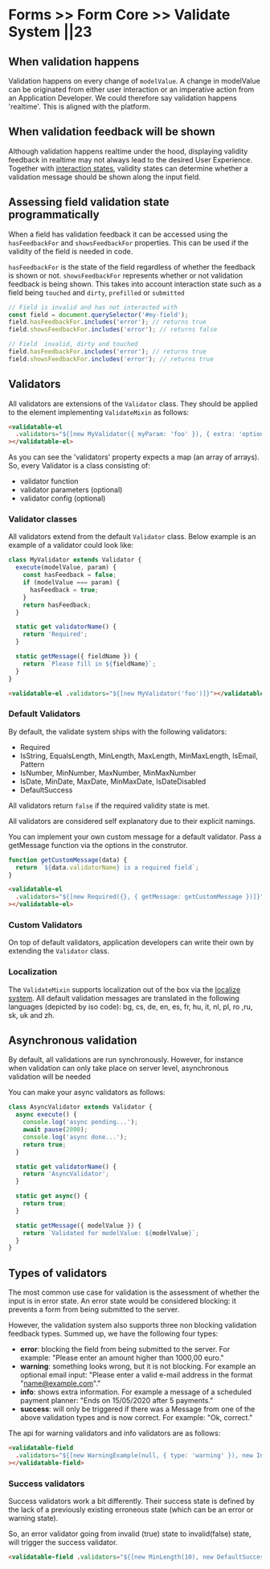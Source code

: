 # Forms >> Form Core >> Validate System ||23

## When validation happens

Validation happens on every change of `modelValue`. A change in modelValue can be originated from
either user interaction or an imperative action from an Application Developer.
We could therefore say validation happens 'realtime'. This is aligned with the platform.

## When validation feedback will be shown

Although validation happens realtime under the hood, displaying validity feedback in realtime may
not always lead to the desired User Experience.
Together with [interaction states](?path=/docs/forms-system-interaction-states--interaction-states),
validity states can determine whether a validation message should be shown along the input field.

## Assessing field validation state programmatically

When a field has validation feedback it can be accessed using the `hasFeedbackFor` and `showsFeedbackFor` properties.
This can be used if the validity of the field is needed in code.

`hasFeedbackFor` is the state of the field regardless of whether the feedback is shown or not.
`showsFeedbackFor` represents whether or not validation feedback is being shown. This takes into account
interaction state such as a field being `touched` and `dirty`, `prefilled` or `submitted`

```js
// Field is invalid and has not interacted with
const field = document.querySelector('#my-field');
field.hasFeedbackFor.includes('error'); // returns true
field.showsFeedbackFor.includes('error'); // returns false

// Field  invalid, dirty and touched
field.hasFeedbackFor.includes('error'); // returns true
field.showsFeedbackFor.includes('error'); // returns true
```

## Validators

All validators are extensions of the `Validator` class. They should be applied to the element implementing
`ValidateMixin` as follows:

```html
<validatable-el
  .validators="${[new MyValidator({ myParam: 'foo' }), { extra: 'options' } ]]}"
></validatable-el>
```

As you can see the 'validators' property expects a map (an array of arrays).
So, every Validator is a class consisting of:

- validator function
- validator parameters (optional)
- validator config (optional)

### Validator classes

All validators extend from the default `Validator` class. Below example is an example of a validator could look like:

```js
class MyValidator extends Validator {
  execute(modelValue, param) {
    const hasFeedback = false;
    if (modelValue === param) {
      hasFeedback = true;
    }
    return hasFeedback;
  }

  static get validatorName() {
    return 'Required';
  }

  static getMessage({ fieldName }) {
    return `Please fill in ${fieldName}`;
  }
}
```

```html
<validatable-el .validators="${[new MyValidator('foo')]}"></validatable-el>
```

### Default Validators

By default, the validate system ships with the following validators:

- Required
- IsString, EqualsLength, MinLength, MaxLength, MinMaxLength, IsEmail, Pattern
- IsNumber, MinNumber, MaxNumber, MinMaxNumber
- IsDate, MinDate, MaxDate, MinMaxDate, IsDateDisabled
- DefaultSuccess

All validators return `false` if the required validity state is met.

All validators are considered self explanatory due to their explicit namings.

You can implement your own custom message for a default validator. Pass a getMessage function via the options in the construtor.

```js
function getCustomMessage(data) {
  return `${data.validatorName} is a required field`;
}
```

```html
<validatable-el
  .validators="${[new Required({}, { getMessage: getCustomMessage })]}"
></validatable-el>
```

### Custom Validators

On top of default validators, application developers can write their own by extending the `Validator` class.

### Localization

The `ValidateMixin` supports localization out of the box via the [localize system](?path=/docs/localize-intro--page).
All default validation messages are translated in the following languages (depicted by iso code):
bg, cs, de, en, es, fr, hu, it, nl, pl, ro ,ru, sk, uk and zh.

## Asynchronous validation

By default, all validations are run synchronously. However, for instance when validation can only take place on server level, asynchronous validation will be needed

You can make your async validators as follows:

```js
class AsyncValidator extends Validator {
  async execute() {
    console.log('async pending...');
    await pause(2000);
    console.log('async done...');
    return true;
  }

  static get validatorName() {
    return 'AsyncValidator';
  }

  static get async() {
    return true;
  }

  static getMessage({ modelValue }) {
    return `Validated for modelValue: ${modelValue}`;
  }
}
```

## Types of validators

The most common use case for validation is the assessment of whether the input is in error state.
An error state would be considered blocking: it prevents a form from being submitted to the server.

However, the validation system also supports three non blocking validation feedback types. Summed
up, we have the following four types:

- **error**: blocking the field from being submitted to the server. For example:
  "Please enter an amount higher than 1000,00 euro."
- **warning**: something looks wrong, but it is not blocking. For example an optional email input:
  "Please enter a valid e-mail address in the format "name@example.com"."
- **info**: shows extra information. For example a message of a scheduled payment planner:
  "Ends on 15/05/2020 after 5 payments."
- **success**: will only be triggered if there was a Message from one of the above validation types
  and is now correct. For example: "Ok, correct."

The api for warning validators and info validators are as follows:

```html
<validatable-field
  .validators="${[new WarningExample(null, { type: 'warning' }), new InfoExample(null, { type: 'info' })]}"
></validatable-field>
```

### Success validators

Success validators work a bit differently. Their success state is defined by the lack of a previously existing erroneous state (which can be an error or warning state).

So, an error validator going from invalid (true) state to invalid(false) state, will trigger the success validator.

```html
<validatable-field .validators="${[new MinLength(10), new DefaultSuccess()]}"></validatable-field>
```
